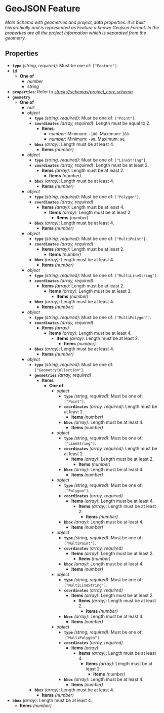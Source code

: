 # GeoJSON Feature

*Main Schema with geometries and project_data properties. It is built hierarchially and is represented as Feature a known Geojson Format. In the properties are all the project information which is separated from the geometry.*

## Properties

- **`type`** *(string, required)*: Must be one of: `["Feature"]`.
- **`id`**
  - **One of**
    - *number*
    - *string*
- **`properties`**: Refer to *[stack://schemas/project_core.schema](#ack%3A//schemas/project_core.schema)*.
- **`geometry`**
  - **One of**
    - *null*
    - *object*
      - **`type`** *(string, required)*: Must be one of: `["Point"]`.
      - **`coordinates`** *(array, required)*: Length must be equal to 2.
        - **Items**:
            - *number*: Minimum: `-180`. Maximum: `180`.
            - *number*: Minimum: `-90`. Maximum: `90`.
      - **`bbox`** *(array)*: Length must be at least 4.
        - **Items** *(number)*
    - *object*
      - **`type`** *(string, required)*: Must be one of: `["LineString"]`.
      - **`coordinates`** *(array, required)*: Length must be at least 2.
        - **Items** *(array)*: Length must be at least 2.
          - **Items** *(number)*
      - **`bbox`** *(array)*: Length must be at least 4.
        - **Items** *(number)*
    - *object*
      - **`type`** *(string, required)*: Must be one of: `["Polygon"]`.
      - **`coordinates`** *(array, required)*
        - **Items** *(array)*: Length must be at least 4.
          - **Items** *(array)*: Length must be at least 2.
            - **Items** *(number)*
      - **`bbox`** *(array)*: Length must be at least 4.
        - **Items** *(number)*
    - *object*
      - **`type`** *(string, required)*: Must be one of: `["MultiPoint"]`.
      - **`coordinates`** *(array, required)*
        - **Items** *(array)*: Length must be at least 2.
          - **Items** *(number)*
      - **`bbox`** *(array)*: Length must be at least 4.
        - **Items** *(number)*
    - *object*
      - **`type`** *(string, required)*: Must be one of: `["MultiLineString"]`.
      - **`coordinates`** *(array, required)*
        - **Items** *(array)*: Length must be at least 2.
          - **Items** *(array)*: Length must be at least 2.
            - **Items** *(number)*
      - **`bbox`** *(array)*: Length must be at least 4.
        - **Items** *(number)*
    - *object*
      - **`type`** *(string, required)*: Must be one of: `["MultiPolygon"]`.
      - **`coordinates`** *(array, required)*
        - **Items** *(array)*
          - **Items** *(array)*: Length must be at least 4.
            - **Items** *(array)*: Length must be at least 2.
              - **Items** *(number)*
      - **`bbox`** *(array)*: Length must be at least 4.
        - **Items** *(number)*
    - *object*
      - **`type`** *(string, required)*: Must be one of: `["GeometryCollection"]`.
      - **`geometries`** *(array, required)*
        - **Items**
          - **One of**
            - *object*
              - **`type`** *(string, required)*: Must be one of: `["Point"]`.
              - **`coordinates`** *(array, required)*: Length must be at least 2.
                - **Items** *(number)*
              - **`bbox`** *(array)*: Length must be at least 4.
                - **Items** *(number)*
            - *object*
              - **`type`** *(string, required)*: Must be one of: `["LineString"]`.
              - **`coordinates`** *(array, required)*: Length must be at least 2.
                - **Items** *(array)*: Length must be at least 2.
                  - **Items** *(number)*
              - **`bbox`** *(array)*: Length must be at least 4.
                - **Items** *(number)*
            - *object*
              - **`type`** *(string, required)*: Must be one of: `["Polygon"]`.
              - **`coordinates`** *(array, required)*
                - **Items** *(array)*: Length must be at least 4.
                  - **Items** *(array)*: Length must be at least 2.
                    - **Items** *(number)*
              - **`bbox`** *(array)*: Length must be at least 4.
                - **Items** *(number)*
            - *object*
              - **`type`** *(string, required)*: Must be one of: `["MultiPoint"]`.
              - **`coordinates`** *(array, required)*
                - **Items** *(array)*: Length must be at least 2.
                  - **Items** *(number)*
              - **`bbox`** *(array)*: Length must be at least 4.
                - **Items** *(number)*
            - *object*
              - **`type`** *(string, required)*: Must be one of: `["MultiLineString"]`.
              - **`coordinates`** *(array, required)*
                - **Items** *(array)*: Length must be at least 2.
                  - **Items** *(array)*: Length must be at least 2.
                    - **Items** *(number)*
              - **`bbox`** *(array)*: Length must be at least 4.
                - **Items** *(number)*
            - *object*
              - **`type`** *(string, required)*: Must be one of: `["MultiPolygon"]`.
              - **`coordinates`** *(array, required)*
                - **Items** *(array)*
                  - **Items** *(array)*: Length must be at least 4.
                    - **Items** *(array)*: Length must be at least 2.
                      - **Items** *(number)*
              - **`bbox`** *(array)*: Length must be at least 4.
                - **Items** *(number)*
      - **`bbox`** *(array)*: Length must be at least 4.
        - **Items** *(number)*
- **`bbox`** *(array)*: Length must be at least 4.
  - **Items** *(number)*
